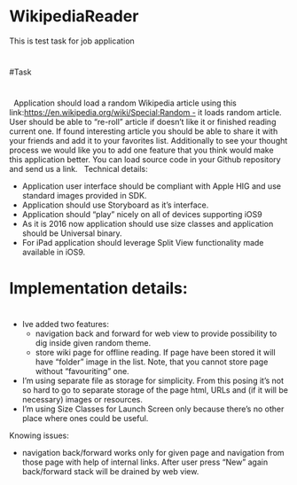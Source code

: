 # WikipediaReader
This is test task for job application

#
#Task
#
 
Application should load a random Wikipedia article using this link:https://en.wikipedia.org/wiki/Special:Random - it loads random article. User should be able to “re-roll” article if doesn’t like it or finished reading current one. If found interesting article you should be able to share it with your friends and add it to your favorites list. Additionally to see your thought process we would like you to add one feature that you think would make this application better. You can load source code in your Github repository and send us a link.
 
Technical details:
- Application user interface should be compliant with Apple HIG and use standard images provided in SDK.
- Application should use Storyboard as it’s interface.
- Application should “play” nicely on all of devices supporting iOS9 
- As it is 2016 now application should use size classes and application should be Universal binary.
- For iPad application should leverage Split View functionality made available in iOS9.



#
# Implementation details:
#

- Ive added two features:
  * navigation back and forward for web view to provide possibility to dig inside given random theme.
  * store wiki page for offline reading. If page have been stored it will have “folder” image in the list. Note, that you cannot store page without “favouriting” one.
- I’m using separate file as storage for simplicity. From this posing it’s not so hard to go to separate storage of the page html, URLs and (if it will be necessary) images or resources.
- I’m using Size Classes for Launch Screen only because there’s no other place where ones could be useful.


Knowing issues:
- navigation back/forward works only for given page and navigation from those page with help of internal links. After user press “New” again back/forward stack will be drained by web view.